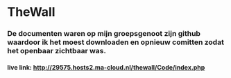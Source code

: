 # TheWall

### De documenten waren op mijn groepsgenoot zijn github waardoor ik het moest downloaden en opnieuw comitten zodat het openbaar zichtbaar was.
#### live link: http://29575.hosts2.ma-cloud.nl/thewall/Code/index.php
